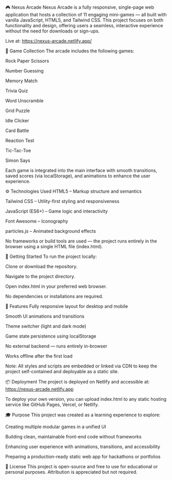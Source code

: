 🎮 Nexus Arcade
Nexus Arcade is a fully responsive, single-page web application that hosts a collection of 11 engaging mini-games — all built with vanilla JavaScript, HTML5, and Tailwind CSS. This project focuses on both functionality and design, offering users a seamless, interactive experience without the need for downloads or sign-ups.

Live at: https://nexus-arcade.netlify.app/

🧩 Game Collection
The arcade includes the following games:

Rock Paper Scissors

Number Guessing

Memory Match

Trivia Quiz

Word Unscramble

Grid Puzzle

Idle Clicker

Card Battle

Reaction Test

Tic-Tac-Toe

Simon Says

Each game is integrated into the main interface with smooth transitions, saved scores (via localStorage), and animations to enhance the user experience.

⚙️ Technologies Used
HTML5 – Markup structure and semantics

Tailwind CSS – Utility-first styling and responsiveness

JavaScript (ES6+) – Game logic and interactivity

Font Awesome – Iconography

particles.js – Animated background effects

No frameworks or build tools are used — the project runs entirely in the browser using a single HTML file (index.html).

🚀 Getting Started
To run the project locally:

Clone or download the repository.

Navigate to the project directory.

Open index.html in your preferred web browser.

No dependencies or installations are required.

🎯 Features
Fully responsive layout for desktop and mobile

Smooth UI animations and transitions

Theme switcher (light and dark mode)

Game state persistence using localStorage

No external backend — runs entirely in-browser

Works offline after the first load

Note: All styles and scripts are embedded or linked via CDN to keep the project self-contained and deployable as a static site.

📦 Deployment
The project is deployed on Netlify and accessible at:
https://nexus-arcade.netlify.app

To deploy your own version, you can upload index.html to any static hosting service like GitHub Pages, Vercel, or Netlify.

🎓 Purpose
This project was created as a learning experience to explore:

Creating multiple modular games in a unified UI

Building clean, maintainable front-end code without frameworks

Enhancing user experience with animations, transitions, and accessibility

Preparing a production-ready static web app for hackathons or portfolios

📄 License
This project is open-source and free to use for educational or personal purposes. Attribution is appreciated but not required.
